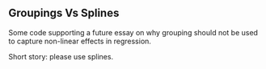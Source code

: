 Groupings Vs Splines
--------------------

Some code supporting a future essay on why grouping should not be used to capture non-linear effects in regression.

Short story: please use splines.
